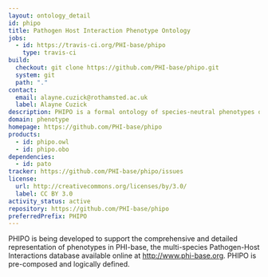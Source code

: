 ```yaml
---
layout: ontology_detail
id: phipo
title: Pathogen Host Interaction Phenotype Ontology
jobs:
  - id: https://travis-ci.org/PHI-base/phipo
    type: travis-ci
build:
  checkout: git clone https://github.com/PHI-base/phipo.git
  system: git
  path: "."
contact:
  email: alayne.cuzick@rothamsted.ac.uk
  label: Alayne Cuzick
description: PHIPO is a formal ontology of species-neutral phenotypes observed in pathogen-host interactions.
domain: phenotype
homepage: https://github.com/PHI-base/phipo
products:
  - id: phipo.owl
  - id: phipo.obo
dependencies:
  - id: pato
tracker: https://github.com/PHI-base/phipo/issues
license:
  url: http://creativecommons.org/licenses/by/3.0/
  label: CC BY 3.0
activity_status: active
repository: https://github.com/PHI-base/phipo
preferredPrefix: PHIPO
---
```


PHIPO is being developed to support the comprehensive and detailed representation of phenotypes in PHI-base, the multi-species Pathogen-Host Interactions database available online at <http://www.phi-base.org>. PHIPO is pre-composed and logically defined.
